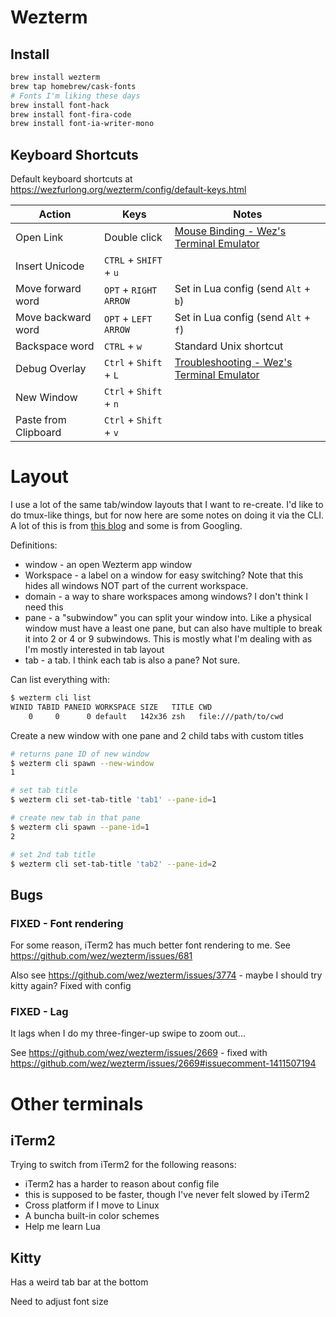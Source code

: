# Wezterm

## Install

```bash
brew install wezterm
brew tap homebrew/cask-fonts
# Fonts I'm liking these days
brew install font-hack
brew install font-fira-code
brew install font-ia-writer-mono
```

## Keyboard Shortcuts

Default keyboard shortcuts at https://wezfurlong.org/wezterm/config/default-keys.html

| Action               | Keys                   | Notes                                                        |
| -------------------- | ---------------------- | ------------------------------------------------------------ |
| Open Link            | Double click           | [Mouse Binding - Wez's Terminal Emulator](https://wezfurlong.org/wezterm/config/mouse.html#default-mouse-assignments) |
| Insert Unicode       | `CTRL` + `SHIFT` + `u` |                                                              |
| Move forward word    | `OPT` + `RIGHT ARROW`  | Set in Lua config (send `Alt` + `b`)                         |
| Move backward word   | `OPT` + `LEFT ARROW`   | Set in Lua config (send `Alt` + `f`)                         |
| Backspace word       | `CTRL` + `w`           | Standard Unix shortcut                                       |
| Debug Overlay        | `Ctrl` + `Shift` + `L` | [Troubleshooting - Wez's Terminal Emulator](https://wezfurlong.org/wezterm/troubleshooting.html) |
| New Window           | `Ctrl` + `Shift` + `n` |                                                              |
| Paste from Clipboard | `Ctrl` + `Shift` + `v` |                                                              |

# Layout

I use a lot of the same tab/window layouts that I want to re-create. I'd like to do tmux-like things, but for now here are some notes on doing it via the CLI. A lot of this is from [this blog](https://mwop.net/blog/2024-07-04-how-i-use-wezterm.html) and some is from Googling.

Definitions:

- window - an open Wezterm app window
- Workspace - a label on a window for easy switching? Note that this hides all windows NOT part of the current workspace.
- domain - a way to share workspaces  among windows? I don't think I need this
- pane - a "subwindow" you can split your window into. Like a physical window must have a least one pane, but can also have multiple to break it into 2 or 4 or 9 subwindows. This is mostly what I'm dealing with as I'm mostly interested in tab layout
- tab - a tab. I think each tab is also a pane? Not sure.

Can list everything with:

```bash
$ wezterm cli list
WINID TABID PANEID WORKSPACE SIZE   TITLE CWD
    0     0      0 default   142x36 zsh   file:///path/to/cwd
```

Create a new window with one pane and 2 child tabs with custom titles

```bash
# returns pane ID of new window
$ wezterm cli spawn --new-window
1

# set tab title
$ wezterm cli set-tab-title 'tab1' --pane-id=1

# create new tab in that pane
$ wezterm cli spawn --pane-id=1
2

# set 2nd tab title
$ wezterm cli set-tab-title 'tab2' --pane-id=2
```

## Bugs

### FIXED - Font rendering

For some reason, iTerm2 has much better font rendering to me. See https://github.com/wez/wezterm/issues/681

Also see https://github.com/wez/wezterm/issues/3774 - maybe I should try kitty again? Fixed with config

### FIXED - Lag 

It lags when I do my three-finger-up swipe to zoom out...

See https://github.com/wez/wezterm/issues/2669 - fixed with https://github.com/wez/wezterm/issues/2669#issuecomment-1411507194

# Other terminals

## iTerm2

Trying to switch from iTerm2 for the following reasons:

- iTerm2 has a harder to reason about config file
- this is supposed to be faster, though I've never felt slowed by iTerm2
- Cross platform if I move to Linux
- A buncha built-in color schemes
- Help me learn Lua

## Kitty

Has a weird tab bar at the bottom

Need to adjust font size

